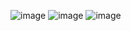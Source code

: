 ![image](https://github.com/zakaria0101echifaouy/Linux-Shell-HackerRank/assets/108145379/e0b37403-d06b-43a4-9671-6381ef1c2385)
![image](https://github.com/zakaria0101echifaouy/Linux-Shell-HackerRank/assets/108145379/f79f7cd6-52d3-4622-8512-79b1d713a904)
![image](https://github.com/zakaria0101echifaouy/Linux-Shell-HackerRank/assets/108145379/56e3b9e0-652b-4881-bbd9-b04f4a7ce37d)
